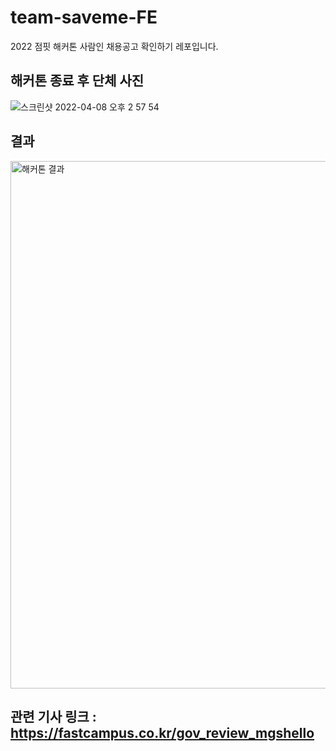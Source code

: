 # team-saveme-FE
2022 점핏 해커톤 사람인 채용공고 확인하기 레포입니다.

## 해커톤 종료 후 단체 사진

![스크린샷 2022-04-08 오후 2 57 54](https://user-images.githubusercontent.com/87749134/162377352-47b18312-77bf-4b9d-a682-abb65826e5d4.png)


## 결과 

<img width="844" alt="해커톤 결과" src="https://user-images.githubusercontent.com/87749134/162377511-e633de0f-ffa1-4c68-bb0c-7e2f1f11715b.png">


## 관련 기사 링크 : https://fastcampus.co.kr/gov_review_mgshello
